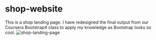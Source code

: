 # shop-website
This is a shop landing page. I have redesigned the final output from our Coursera Bootstrap4 class to apply my knowledge as Bootstrap looks so cool.
![shop-landing-page](https://github.com/sheicraus/shop-website/blob/master/Untitled%20design.gif)
